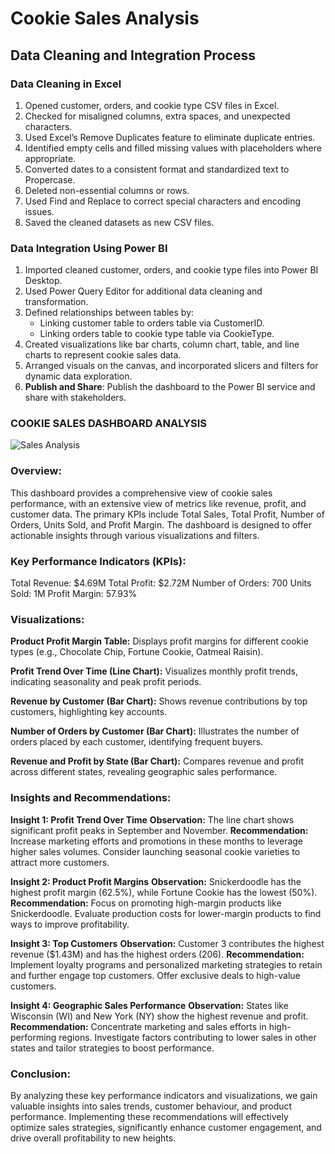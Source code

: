 # Cookie Sales Analysis

## Data Cleaning and Integration Process

### Data Cleaning in Excel
1. Opened customer, orders, and cookie type CSV files in Excel.
2. Checked for misaligned columns, extra spaces, and unexpected characters.
3. Used Excel’s Remove Duplicates feature to eliminate duplicate entries.
4. Identified empty cells and filled missing values with placeholders where appropriate.
5. Converted dates to a consistent format and standardized text to Propercase.
6. Deleted non-essential columns or rows.
7. Used Find and Replace to correct special characters and encoding issues.
8. Saved the cleaned datasets as new CSV files.

### Data Integration Using Power BI
1. Imported cleaned customer, orders, and cookie type files into Power BI Desktop.
2. Used Power Query Editor for additional data cleaning and transformation.
3. Defined relationships between tables by:
   - Linking customer table to orders table via CustomerID.
   - Linking orders table to cookie type table via CookieType.
4. Created visualizations like bar charts, column chart, table, and line charts to represent cookie sales data.
5. Arranged visuals on the canvas, and incorporated slicers and filters for dynamic data exploration.
6. **Publish and Share**: Publish the dashboard to the Power BI service and share with stakeholders.

 ### COOKIE SALES DASHBOARD ANALYSIS
![Sales Analysis](https://github.com/AyomideOkoya/Data_Cleaning_and_Interation_Process/blob/42b21ffe82ea1b0b6cd32a29230c98ec1f57c75f/cookies%20sales%20dashboard.png)
 

### Overview:
This dashboard provides a comprehensive view of cookie sales performance, with an extensive view of metrics like revenue, profit, and customer data. The primary KPIs include Total Sales, Total Profit, Number of Orders, Units Sold, and Profit Margin. The dashboard is designed to offer actionable insights through various visualizations and filters.


### Key Performance Indicators (KPIs):
Total Revenue: $4.69M
Total Profit: $2.72M
Number of Orders: 700
Units Sold: 1M
Profit Margin: 57.93%


### Visualizations:
**Product Profit Margin Table:**
Displays profit margins for different cookie types (e.g., Chocolate Chip, Fortune Cookie, Oatmeal Raisin).

**Profit Trend Over Time (Line Chart):**
Visualizes monthly profit trends, indicating seasonality and peak profit periods.

**Revenue by Customer (Bar Chart):**
Shows revenue contributions by top customers, highlighting key accounts.

**Number of Orders by Customer (Bar Chart):**
Illustrates the number of orders placed by each customer, identifying frequent buyers.

**Revenue and Profit by State (Bar Chart):**
Compares revenue and profit across different states, revealing geographic sales performance.


### Insights and Recommendations:

**Insight 1: Profit Trend Over Time**
**Observation:** The line chart shows significant profit peaks in September and November.
  **Recommendation:** Increase marketing efforts and promotions in these months to leverage higher sales volumes. Consider launching seasonal cookie varieties to attract more customers.

**Insight 2: Product Profit Margins**
**Observation:** Snickerdoodle has the highest profit margin (62.5%), while Fortune Cookie has the lowest (50%).
  **Recommendation:** Focus on promoting high-margin products like Snickerdoodle. Evaluate production costs for lower-margin products to find ways to improve profitability.

**Insight 3: Top Customers**
**Observation:** Customer 3 contributes the highest revenue ($1.43M) and has the highest orders (206).
**Recommendation:** Implement loyalty programs and personalized marketing strategies to retain and further engage top customers. Offer exclusive deals to high-value customers.

**Insight 4: Geographic Sales Performance**
**Observation:** States like Wisconsin (WI) and New York (NY) show the highest revenue and profit.
**Recommendation:** Concentrate marketing and sales efforts in high-performing regions. Investigate factors contributing to lower sales in other states and tailor strategies to boost performance.


### Conclusion:
By analyzing these key performance indicators and visualizations, we gain valuable insights into sales trends, customer behaviour, and product performance.
Implementing these recommendations will effectively optimize sales strategies, significantly enhance customer engagement, and drive overall profitability to new heights.
